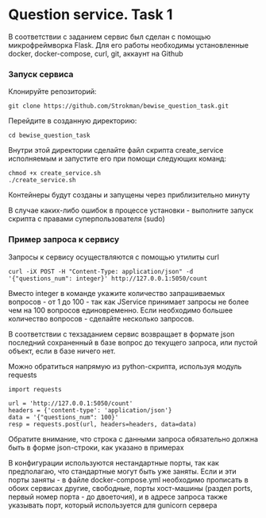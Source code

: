 # Question service. Task 1

В соответствии с заданием сервис был сделан с помощью микрофреймворка Flask.
Для его работы необходимы установленные docker, docker-compose,
curl, git, аккаунт на Github

### Запуск сервиса

Клонируйте репозиторий:

```
git clone https://github.com/Strokman/bewise_question_task.git
```

Перейдите в созданную директорию:

```
cd bewise_question_task
```

Внутри этой директории сделайте файл скрипта create_service
исполняемым и запустите его при помощи следующих команд:

```
chmod +x create_service.sh
./create_service.sh
```

Контейнеры будут созданы и запущены через приблизительно минуту

В случае каких-либо ошибок в процессе установки - выполните запуск скрипта с правами суперпользователя (sudo)

### Пример запроса к сервису

Запросы к сервису осуществляются с помощью утилиты curl

```
curl -iX POST -H "Content-Type: application/json" -d '{"questions_num": integer}' http://127.0.0.1:5050/count
```

Вместо integer в команде укажите количество запрашиваемых вопросов - от 1 до 100 - так как JService принимает запросы
не более чем на 100 вопросов единовременно. Если необходимо большее количество вопросов - сделайте несколько запросов.

В соответствии с техзаданием сервис возвращает в формате json последний сохраненный в базе вопрос до текущего запроса,
или пустой объект, если в базе ничего нет.

Можно обратиться напрямую из python-скрипта, используя модуль requests

```
import requests

url = 'http://127.0.0.1:5050/count'
headers = {'content-type': 'application/json'}
data = '{"questions_num": 100}'
resp = requests.post(url, headers=headers, data=data)
```
Обратите внимание, что строка с данными запроса обязательно должна быть в форме json-строки, как указано в примерах


В конфигурации используютcя нестандартные порты, так как предполагаю, что стандартные могут быть уже заняты.
Если и эти порты заняты - в файле docker-compose.yml необходимо прописать в обоих сервисах другие, свободные,
порты хост-машины (раздел ports, первый номер порта - до двоеточия), и в адресе запроса также указывать порт, который
используется для gunicorn сервера


